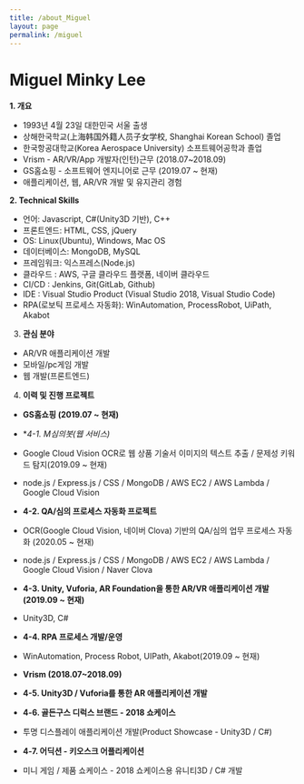 ```yaml
---
title: /about_Miguel
layout: page
permalink: /miguel
---
```


# Miguel Minky Lee


**1. 개요**
- 1993년 4월 23일 대한민국 서울 출생
- 상해한국학교(上海韩国外籍人员子女学校, Shanghai Korean School) 졸업
- 한국항공대학교(Korea Aerospace University) 소프트웨어공학과 졸업
- Vrism - AR/VR/App 개발자(인턴)근무 (2018.07~2018.09)
- GS홈쇼핑 - 소프트웨어 엔지니어로 근무 (2019.07 ~ 현재)
- 애플리케이션, 웹, AR/VR 개발 및 유지관리 경험




**2. Technical Skills**
- 언어: Javascript, C#(Unity3D 기반), C++
- 프론트엔드: HTML, CSS, jQuery
- OS: Linux(Ubuntu), Windows, Mac OS
- 데이터베이스: MongoDB, MySQL
- 프레임워크: 익스프레스(Node.js)
- 클라우드 : AWS, 구글 클라우드 플랫폼, 네이버 클라우드
- CI/CD : Jenkins, Git(GitLab, Github)
- IDE : Visual Studio Product (Visual Studio 2018, Visual Studio Code)
- RPA(로보틱 프로세스 자동화): WinAutomation, ProcessRobot, UiPath, Akabot


3. **관심 분야**
- AR/VR 애플리케이션 개발
- 모바일/pc게임 개발
- 웹 개발(프론트엔드)


4. **이력 및 진행 프로젝트**
- **GS홈쇼핑 (2019.07 ~ 현재)**
- **4-1. M심의봇(웹 서비스)*
- Google Cloud Vision OCR로 웹 상품 기술서 이미지의 텍스트 추출 / 문제성 키워드 탐지(2019.09 ~ 현재)
- node.js / Express.js / CSS / MongoDB / AWS EC2 / AWS Lambda / Google Cloud Vision

- **4-2. QA/심의 프로세스 자동화 프로젝트**
- OCR(Google Cloud Vision, 네이버 Clova) 기반의 QA/심의 업무 프로세스 자동화  (2020.05 ~ 현재)
- node.js / Express.js / CSS / MongoDB / AWS EC2 / AWS Lambda / Google Cloud Vision / Naver Clova

- **4-3. Unity, Vuforia, AR Foundation을 통한 AR/VR 애플리케이션 개발(2019.09 ~ 현재)**
- Unity3D, C#

- **4-4. RPA 프로세스 개발/운영**
- WinAutomation, Process Robot, UIPath, Akabot(2019.09 ~ 현재)

- **Vrism (2018.07~2018.09)**
- **4-5. Unity3D / Vuforia를 통한 AR 애플리케이션 개발**

- **4-6. 골든구스 디럭스 브랜드 - 2018 쇼케이스**
- 투명 디스플레이 애플리케이션 개발(Product Showcase - Unity3D / C#)

- **4-7. 어딕션 - 키오스크 어플리케이션**
- 미니 게임 / 제품 쇼케이스 - 2018 쇼케이스용 유니티3D / C# 개발

